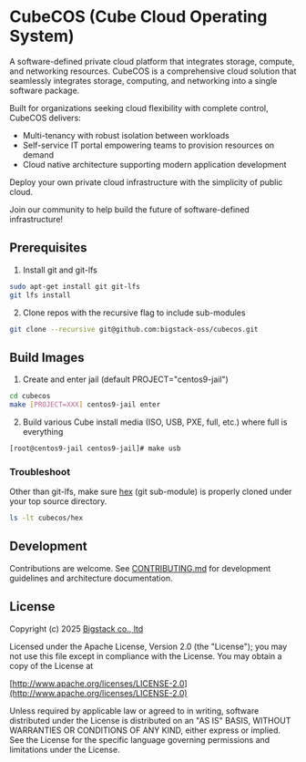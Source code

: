 # CubeCOS (Cube Cloud Operating System)

A software-defined private cloud platform that integrates storage, compute, and networking resources. CubeCOS is a comprehensive cloud solution that seamlessly integrates storage, computing, and networking into a single software package.

Built for organizations seeking cloud flexibility with complete control, CubeCOS delivers:

- Multi-tenancy with robust isolation between workloads
- Self-service IT portal empowering teams to provision resources on demand
- Cloud native architecture supporting modern application development

Deploy your own private cloud infrastructure with the simplicity of public cloud.

Join our community to help build the future of software-defined infrastructure!

## Prerequisites

1. Install git and git-lfs

```bash
sudo apt-get install git git-lfs
git lfs install
```

2. Clone repos with the recursive flag to include sub-modules

```bash
git clone --recursive git@github.com:bigstack-oss/cubecos.git
```

## Build Images

1. Create and enter jail (default PROJECT="centos9-jail")

```bash
cd cubecos
make [PROJECT=XXX] centos9-jail enter
```

2. Build various Cube install media (ISO, USB, PXE, full, etc.) where full is everything

```bash
[root@centos9-jail centos9-jail]# make usb
```

### Troubleshoot

Other than git-lfs, make sure [hex](https://github.com/bigstack-oss/hex) (git sub-module) is properly cloned under your top source directory.

```bash
ls -lt cubecos/hex
```

## Development

Contributions are welcome. See [CONTRIBUTING.md](CONTRIBUTING.md) for development guidelines and architecture documentation.

## License

Copyright (c) 2025 [Bigstack co., ltd](https://bigstack.co/)

Licensed under the Apache License, Version 2.0 (the "License");
you may not use this file except in compliance with the License.
You may obtain a copy of the License at

[http://www.apache.org/licenses/LICENSE-2.0](http://www.apache.org/licenses/LICENSE-2.0)

Unless required by applicable law or agreed to in writing, software
distributed under the License is distributed on an "AS IS" BASIS,
WITHOUT WARRANTIES OR CONDITIONS OF ANY KIND, either express or implied.
See the License for the specific language governing permissions and
limitations under the License.
